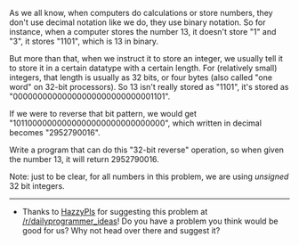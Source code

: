 

As we all know, when computers do calculations or store numbers, they don't use decimal notation like we do, they use binary notation. So for instance, when a computer stores the number 13, it doesn't store "1" and "3", it stores "1101", which is 13 in binary.

But more than that, when we instruct it to store an integer, we usually tell it to store it in a certain datatype with a certain length. For (relatively small) integers, that length is usually as 32 bits, or four bytes (also called "one word" on 32-bit processors). So 13 isn't really stored as "1101", it's stored as "00000000000000000000000000001101".

If we were to reverse that bit pattern, we would get "10110000000000000000000000000000", which written in decimal becomes "2952790016".

Write a program that can do this "32-bit reverse" operation, so when given the number 13, it will return 2952790016.

Note: just to be clear, for all numbers in this problem, we are using _unsigned_ 32 bit integers.

* * *

- Thanks to [HazzyPls](http://www.reddit.com/user/HazzyPls) for suggesting this problem at [/r/dailyprogrammer\_ideas](/r/dailyprogrammer_ideas)! Do you have a problem you think would be good for us? Why not head over there and suggest it?

